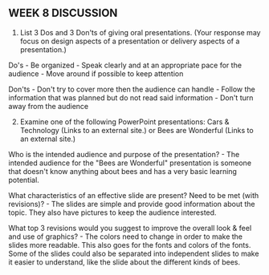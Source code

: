 ## WEEK 8 DISCUSSION

1. List 3 Dos and 3 Don'ts of giving oral presentations. (Your response may focus on design aspects of a presentation or delivery aspects of a presentation.)

  Do's
    - Be organized
    - Speak clearly and at an appropriate pace for the audience
    - Move around if possible to keep attention

  Don'ts
    - Don't try to cover more then the audience can handle
    - Follow the information that was planned but do not read said information
    - Don't turn away from the audience

2. Examine one of the following PowerPoint presentations: Cars & Technology (Links to an external site.) or Bees are Wonderful (Links to an external site.)

  Who is the intended audience and purpose of the presentation?
    - The intended audience for the "Bees are Wonderful" presentation is someone that doesn't know anything about bees and has a very basic learning potential.

  What characteristics of an effective slide are present? Need to be met (with revisions)?
    - The slides are simple and provide good information about the topic. They also have pictures to keep the audience interested.

  What top 3 revisions would you suggest to improve the overall look & feel and use of graphics?
    - The colors need to change in order to make the slides more readable. This also goes for the fonts and colors of the fonts. Some of the slides could also be separated into independent slides to make it easier to understand, like the slide about the different kinds of bees.
